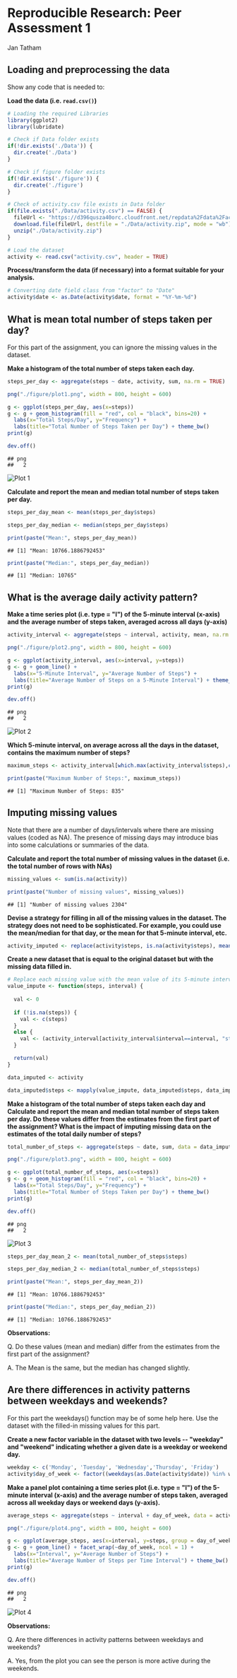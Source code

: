 # Reproducible Research: Peer Assessment 1
Jan Tatham  


## Loading and preprocessing the data
Show any code that is needed to:


**Load the data (i.e. `read.csv()`)**


```r
# Loading the required Libraries
library(ggplot2)
library(lubridate)

# Check if Data folder exists
if(!dir.exists('./Data')) {
  dir.create('./Data')
}

# Check if figure folder exists
if(!dir.exists('./figure')) {
  dir.create('./figure')
}

# Check of activity.csv file exists in Data folder
if(file.exists("./Data/activity.csv") == FALSE) {
  fileUrl <- "https://d396qusza40orc.cloudfront.net/repdata%2Fdata%2Factivity.zip"
  download.file(fileUrl, destfile = "./Data/activity.zip", mode = "wb")
  unzip("./Data/activity.zip")
}

# Load the dataset
activity <- read.csv("activity.csv", header = TRUE)
```


**Process/transform the data (if necessary) into a format suitable for your analysis.**


```r
# Converting date field class from "factor" to "Date"
activity$date <- as.Date(activity$date, format = "%Y-%m-%d")
```

## What is mean total number of steps taken per day?
For this part of the assignment, you can ignore the missing values in the dataset.

**Make a histogram of the total number of steps taken each day.**


```r
steps_per_day <- aggregate(steps ~ date, activity, sum, na.rm = TRUE)

png("./figure/plot1.png", width = 800, height = 600)

g <- ggplot(steps_per_day, aes(x=steps))
g <- g + geom_histogram(fill = "red", col = "black", bins=20) +
  labs(x="Total Steps/Day", y="Frequency") +
  labs(title="Total Number of Steps Taken per Day") + theme_bw()
print(g)

dev.off()
```

```
## png 
##   2
```


![Plot 1](./figure/plot1.png)



**Calculate and report the mean and median total number of steps taken per day.**


```r
steps_per_day_mean <- mean(steps_per_day$steps)

steps_per_day_median <- median(steps_per_day$steps)

print(paste("Mean:", steps_per_day_mean))
```

```
## [1] "Mean: 10766.1886792453"
```

```r
print(paste("Median:", steps_per_day_median))
```

```
## [1] "Median: 10765"
```


## What is the average daily activity pattern?

**Make a time series plot (i.e. type = "l") of the 5-minute interval (x-axis) and the average number of steps taken, averaged across all days (y-axis)**


```r
activity_interval <- aggregate(steps ~ interval, activity, mean, na.rm = TRUE)

png("./figure/plot2.png", width = 800, height = 600)

g <- ggplot(activity_interval, aes(x=interval, y=steps))
g <- g + geom_line() +
  labs(x="5-Minute Interval", y="Average Number of Steps") +
  labs(title="Average Number of Steps on a 5-Minute Interval") + theme_bw()
print(g)

dev.off()
```

```
## png 
##   2
```


![Plot 2](./figure/plot2.png)


**Which 5-minute interval, on average across all the days in the dataset, contains the maximum number of steps?**


```r
maximum_steps <- activity_interval[which.max(activity_interval$steps),c("interval")]

print(paste("Maximum Number of Steps:", maximum_steps))
```

```
## [1] "Maximum Number of Steps: 835"
```


## Imputing missing values

Note that there are a number of days/intervals where there are missing values (coded as NA). The presence of missing days may introduce bias into some calculations or summaries of the data.

**Calculate and report the total number of missing values in the dataset (i.e. the total number of rows with NAs)**


```r
missing_values <- sum(is.na(activity))

print(paste("Number of missing values", missing_values))
```

```
## [1] "Number of missing values 2304"
```


**Devise a strategy for filling in all of the missing values in the dataset. The strategy does not need to be sophisticated. For example, you could use the mean/median for that day, or the mean for that 5-minute interval, etc.**


```r
activity_imputed <- replace(activity$steps, is.na(activity$steps), mean(steps_per_day_mean))
```


**Create a new dataset that is equal to the original dataset but with the missing data filled in.**


```r
# Replace each missing value with the mean value of its 5-minute interval
value_impute <- function(steps, interval) {
  
  val <- 0
  
  if (!is.na(steps)) {
    val <- c(steps)
  }
  else {
    val <- (activity_interval[activity_interval$interval==interval, "steps"])
  }

  return(val)
}

data_imputed <- activity

data_imputed$steps <- mapply(value_impute, data_imputed$steps, data_imputed$interval)
```


**Make a histogram of the total number of steps taken each day and Calculate and report the mean and median total number of steps taken per day. Do these values differ from the estimates from the first part of the assignment? What is the impact of imputing missing data on the estimates of the total daily number of steps?**


```r
total_number_of_steps <- aggregate(steps ~ date, sum, data = data_imputed, na.action = na.omit)

png("./figure/plot3.png", width = 800, height = 600)

g <- ggplot(total_number_of_steps, aes(x=steps))
g <- g + geom_histogram(fill = "red", col = "black", bins=20) +
  labs(x="Total Steps/Day", y="Frequency") +
  labs(title="Total Number of Steps Taken per Day") + theme_bw()
print(g)

dev.off()
```

```
## png 
##   2
```

![Plot 3](./figure/plot3.png)



```r
steps_per_day_mean_2 <- mean(total_number_of_steps$steps)

steps_per_day_median_2 <- median(total_number_of_steps$steps)

print(paste("Mean:", steps_per_day_mean_2))
```

```
## [1] "Mean: 10766.1886792453"
```

```r
print(paste("Median:", steps_per_day_median_2))
```

```
## [1] "Median: 10766.1886792453"
```

**Observations:**

Q. Do these values (mean and median) differ from the estimates from the first part of the assignment? 

A. The Mean is the same, but the median has changed slightly.


## Are there differences in activity patterns between weekdays and weekends?

For this part the weekdays() function may be of some help here. Use the dataset with the filled-in missing values for this part.

**Create a new factor variable in the dataset with two levels -- "weekday" and "weekend" indicating whether a given date is a weekday or weekend day.**


```r
weekday <- c('Monday', 'Tuesday', 'Wednesday','Thursday', 'Friday')
activity$day_of_week <- factor((weekdays(as.Date(activity$date)) %in% weekday), levels=c(TRUE,FALSE),labels=c('Weekday','Weekend'))
```


**Make a panel plot containing a time series plot (i.e. type = "l") of the 5-minute interval (x-axis) and the average number of steps taken, averaged across all weekday days or weekend days (y-axis).**


```r
average_steps <- aggregate(steps ~ interval + day_of_week, data = activity, mean)

png("./figure/plot4.png", width = 800, height = 600)

g <- ggplot(average_steps, aes(x=interval, y=steps, group = day_of_week))
g <- g + geom_line() + facet_wrap(~day_of_week, ncol = 1) +
  labs(x="Interval", y="Average Number of Steps") +
  labs(title="Average Number of Steps per Time Interval") + theme_bw()
print(g)

dev.off()
```

```
## png 
##   2
```

![Plot 4](./figure/plot4.png)

**Observations:**

Q. Are there differences in activity patterns between weekdays and weekends? 

A. Yes, from the plot you can see the person is more active during the weekends.
